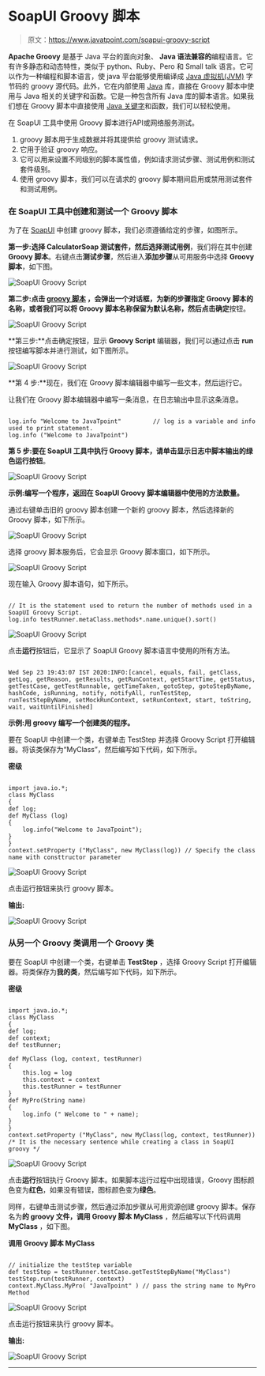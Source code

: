 # SoapUI Groovy 脚本

> 原文：<https://www.javatpoint.com/soapui-groovy-script>

**Apache Groovy** 是基于 Java 平台的面向对象、 **Java 语法兼容的**编程语言。它有许多静态和动态特性，类似于 python、Ruby、Pero 和 Small talk 语言。它可以作为一种编程和脚本语言，使 java 平台能够使用编译成 [Java 虚拟机(JVM)](https://www.javatpoint.com/jvm-java-virtual-machine) 字节码的 groovy 源代码。此外，它在内部使用 [Java](https://www.javatpoint.com/java-tutorial) 库，直接在 Groovy 脚本中使用与 Java 相关的关键字和函数。它是一种包含所有 Java 库的脚本语言。如果我们想在 Groovy 脚本中直接使用 [Java 关键字](https://www.javatpoint.com/java-keywords)和函数，我们可以轻松使用。

在 SoapUI 工具中使用 Groovy 脚本进行API或网络服务测试。

1.  groovy 脚本用于生成数据并将其提供给 groovy 测试请求。
2.  它用于验证 groovy 响应。
3.  它可以用来设置不同级别的脚本属性值，例如请求测试步骤、测试用例和测试套件级别。
4.  使用 groovy 脚本，我们可以在请求的 groovy 脚本期间启用或禁用测试套件和测试用例。

### 在 SoapUI 工具中创建和测试一个 Groovy 脚本

为了在 [SoapUI](https://www.javatpoint.com/soapui) 中创建 groovy 脚本，我们必须遵循给定的步骤，如图所示。

**第一步:**选择 **CalculatorSoap 测试套件**，然后选择**测试用例**，我们将在其中创建 **Groovy 脚本**。右键点击**测试步骤**，然后进入**添加步骤**从可用服务中选择 **Groovy 脚本**，如下图。

![SoapUI Groovy Script](img/5d88be8f9da588e547ede7677b9581ac.png)

**第二步:**点击 [**groovy 脚本**](https://www.javatpoint.com/groovy) ，会弹出一个对话框，为新的步骤指定 Groovy 脚本的名称，或者我们可以将 Groovy 脚本名称保留为默认名称，然后点击**确定**按钮。

![SoapUI Groovy Script](img/a7a8e8c6d95b0f0446666f12e7b47548.png)

**第三步:**点击确定按钮，显示 **Groovy Script** 编辑器，我们可以通过点击 **run** 按钮编写脚本并进行测试，如下图所示。

![SoapUI Groovy Script](img/807fb26215d3ff7fee9f44127920a1b5.png)

**第 4 步:**现在，我们在 Groovy 脚本编辑器中编写一些文本，然后运行它。

让我们在 Groovy 脚本编辑器中编写一条消息，在日志输出中显示这条消息。

```

log.info "Welcome to JavaTpoint"         // log is a variable and info used to print statement.
log.info ("Welcome to JavaTpoint")

```

**第 5 步:**要在 SoapUI 工具中执行 Groovy 脚本，请单击显示日志中脚本输出的**绿色运行按钮**。

![SoapUI Groovy Script](img/5f768efab6a409c0dda39350043d42c9.png)

**示例:编写一个程序，返回在 SoapUI Groovy 脚本编辑器中使用的方法数量。**

通过右键单击旧的 groovy 脚本创建一个新的 groovy 脚本，然后选择新的 Groovy 脚本，如下所示。

![SoapUI Groovy Script](img/aca389877277ca371eb6f5e9b71c79b9.png)

选择 groovy 脚本服务后，它会显示 Groovy 脚本窗口，如下所示。

![SoapUI Groovy Script](img/fa9563d4902ec93073a86e2ee3696f28.png)

现在输入 Groovy 脚本语句，如下所示。

```

// It is the statement used to return the number of methods used in a SoapUI Groovy Script.
log.info testRunner.metaClass.methods*.name.unique().sort()

```

![SoapUI Groovy Script](img/ea49f21a9818a2bd03acd5ca5ed70b44.png)

点击**运行**按钮后，它显示了 SoapUI Groovy 脚本语言中使用的所有方法。

```

Wed Sep 23 19:43:07 IST 2020:INFO:[cancel, equals, fail, getClass, getLog, getReason, getResults, getRunContext, getStartTime, getStatus, getTestCase, getTestRunnable, getTimeTaken, gotoStep, gotoStepByName, hashCode, isRunning, notify, notifyAll, runTestStep, runTestStepByName, setMockRunContext, setRunContext, start, toString, wait, waitUntilFinished]

```

**示例:用 groovy 编写一个创建类的程序。**

要在 SoapUI 中创建一个类，右键单击 TestStep 并选择 Groovy Script 打开编辑器。将该类保存为“MyClass”，然后编写如下代码，如下所示。

**密级**

```

import java.io.*;
class MyClass
{
def log;
def MyClass (log)
{
	log.info("Welcome to JavaTpoint");
}
}
context.setProperty ("MyClass", new MyClass(log)) // Specify the class name with consttructor parameter

```

![SoapUI Groovy Script](img/f12f960647d6954fe670473b9283fc52.png)

点击运行按钮来执行 groovy 脚本。

**输出:**

![SoapUI Groovy Script](img/a6eb8e53767a451861997630b23b417e.png)

### 从另一个 Groovy 类调用一个 Groovy 类

要在 SoapUI 中创建一个类，右键单击 **TestStep** ，选择 Groovy Script 打开编辑器。将类保存为**我的类**，然后编写如下代码，如下所示。

**密级**

```

import java.io.*;
class MyClass
{
def log;
def context;
def testRunner;

def MyClass (log, context, testRunner)
{
	this.log = log
	this.context = context
	this.testRunner = testRunner
}
def MyPro(String name)
{
	log.info (" Welcome to " + name);
}
}
context.setProperty ("MyClass", new MyClass(log, context, testRunner))  /* It is the necessary sentence while creating a class in SoapUI groovy */

```

![SoapUI Groovy Script](img/9ff6d3c329c9556e6031bd034a7e5584.png)

点击**运行**按钮执行 Groovy 脚本。如果脚本运行过程中出现错误，Groovy 图标颜色变为**红色**，如果没有错误，图标颜色变为**绿色**。

同样，右键单击测试步骤，然后通过添加步骤从可用资源创建 groovy 脚本。保存名为**的 groovy 文件，调用 Groovy 脚本 MyClass** ，然后编写以下代码调用 **MyClass** ，如下图。

**调用 Groovy 脚本 MyClass**

```

// initialize the testStep variable
def testStep = testRunner.testCase.getTestStepByName("MyClass")
testStep.run(testRunner, context)  
context.MyClass.MyPro( "JavaTpoint" ) // pass the string name to MyPro Method

```

![SoapUI Groovy Script](img/53e2bb30e5b1306b140b0a39869188f5.png)

点击运行按钮来执行 groovy 脚本。

**输出:**

![SoapUI Groovy Script](img/023b706c576acbeec42eafb55352e9b4.png)

* * *